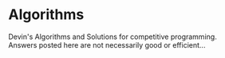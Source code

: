 # Algorithms

Devin's Algorithms and Solutions for competitive programming.
<br>
Answers posted here are not necessarily good or efficient...
